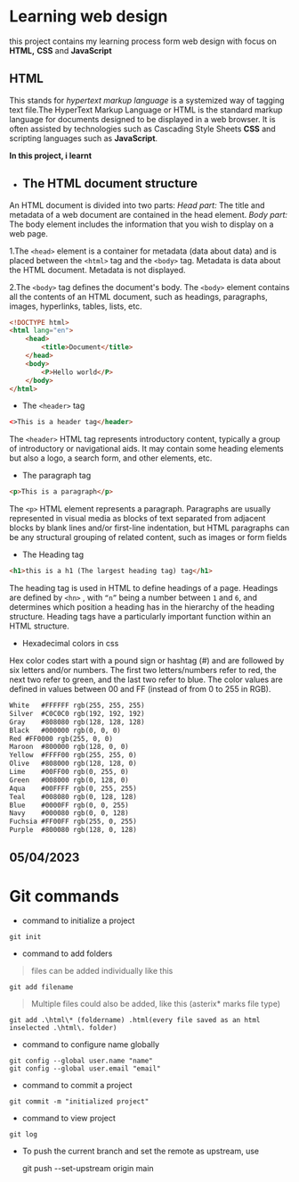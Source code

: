 # Learning web design
this project contains my learning process form web design with focus on **HTML,** **CSS** and **JavaScript**

## HTML
This stands for _hypertext markup language_ is a systemized way of tagging text file.The HyperText Markup Language or HTML is the standard markup language for documents designed to be displayed in a web browser. It is often assisted by technologies such as Cascading Style Sheets **CSS** and scripting languages such as **JavaScript**.

**In this project, i learnt**
- ## The HTML document structure ##

An HTML document is divided into two parts: _Head part:_ The title and metadata of a web document are contained in the head element. _Body part:_ The body element includes the information that you wish to display on a web page.

1.The `<head>` element is a container for metadata (data about data) and is placed between the `<html>` tag and the `<body>` tag. Metadata is data about the HTML document. Metadata is not displayed.

2.The `<body>` tag defines the document's body. The `<body>` element contains all the contents of an HTML document, such as headings, paragraphs, images, hyperlinks, tables, lists, etc.


```html
<!DOCTYPE html>
<html lang="en">
    <head>
        <title>Document</title>
    </head>
    <body>
        <P>Hello world</P>
    </body>
</html>
```
- The `<header>` tag 

```html
<>This is a header tag</header>
```

 The `<header>` HTML tag represents introductory content, typically a group of introductory or navigational aids. It may contain some heading elements but also a logo, a search form, and other elements, etc.



- The paragraph tag
```html
<p>This is a paragraph</p>
```
The `<p>` HTML element represents a paragraph. Paragraphs are usually represented in visual media as blocks of text separated from adjacent blocks by blank lines and/or first-line indentation, but HTML paragraphs can be any structural grouping of related content, such as images or form fields

- The Heading tag 
```html
<h1>this is a h1 (The largest heading tag) tag</h1>
```
The heading tag is used in HTML to define headings of a page. Headings are defined by `<hn>` , with `“n”` being a number between `1` and `6`, and determines which position a heading has in the hierarchy of the heading structure. Heading tags have a particularly important function within an HTML structure.

- Hexadecimal colors in css

Hex color codes start with a pound sign or hashtag (#) and are followed by six letters and/or numbers. The first two letters/numbers refer to red, the next two refer to green, and the last two refer to blue. The color values are defined in values between 00 and FF (instead of from 0 to 255 in RGB).
```html
White	#FFFFFF	rgb(255, 255, 255)
Silver	#C0C0C0	rgb(192, 192, 192)
Gray	#808080	rgb(128, 128, 128)
Black	#000000	rgb(0, 0, 0)
Red	#FF0000	rgb(255, 0, 0)
Maroon	#800000	rgb(128, 0, 0)
Yellow	#FFFF00	rgb(255, 255, 0)
Olive	#808000	rgb(128, 128, 0)
Lime	#00FF00	rgb(0, 255, 0)
Green	#008000	rgb(0, 128, 0)
Aqua	#00FFFF	rgb(0, 255, 255)
Teal	#008080	rgb(0, 128, 128)
Blue	#0000FF	rgb(0, 0, 255)
Navy	#000080	rgb(0, 0, 128)
Fuchsia	#FF00FF	rgb(255, 0, 255)
Purple	#800080	rgb(128, 0, 128)
```


## 05/04/2023
# Git commands
- command to initialize a project
```git
git init
```
- command to add folders
> files can be added individually like this 
```git
git add filename
```
>Multiple files could also be added, like this
(asterix* marks file type) 

 ```git
git add .\html\* (foldername) .html(every file saved as an html inselected .\html\. folder)
```
- command to configure name globally
```git
git config --global user.name "name"
git config --global user.email "email"
```
- command to commit a project

```git
git commit -m "initialized project"
```

- command to view project 
```git
git log
```
- To push the current branch and set the remote as upstream, use

    git push --set-upstream origin main

